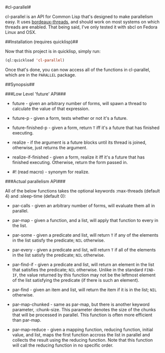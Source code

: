 #cl-parallel#

cl-parallel is an API for Common Lisp that's designed to make parallelism easy.
It uses [bordeaux-threads][bt], and should work on most systems on which threads are
enabled. That being said, I've only tested it with sbcl on Fedora Linux and
OSX.

##Installation (requires quicklisp)##

Now that this project is in quicklisp, simply run:
```lisp
(ql:quickload 'cl-parallel)
```

Once that's done, you can now access all of the functions in
cl-parallel, which are in the `PARALLEL` package.

##Synopsis##

###Low Level 'future' API###

* future - given an arbitrary number of forms, will spawn a thread to calculate
the value of that expression.

* future-p - given a form, tests whether or not it's a future.

* future-finished-p - given a form, return `T` iff it's a future that has
finished executing.

* realize - if the argument is a future blocks until its thread is
joined, otherwise, just returns the argument.

* realize-if-finished - given a form, realize it iff it's a future that has
finished executing. Otherwise, return the form passed in.

* \#! (read macro) - synonym for realize.

###Actual parallelism API###

All of the below functions takes the optional keywords :max-threads (default 4)
and :sleep-time (default 0):

* par-calls - given an arbitrary number of forms, will evaluate them all in
parallel.

* par-map - given a function, and a list, will apply that function to every
in the list.

* par-some - given a predicate and list, will return `T` if any of the
elements in the list satisfy the predicate; `NIL` otherwise.

* par-every - given a predicate and list, will return `T` if all of the
elements in the list satisfy the predicate; `NIL` otherwise.

* par-find-if - given a predicate and list, will return an element in
the list that satisfies the predicate; `NIL` otherwise. Unlike
in the standard `FIND-IF`, the value returned by this function may not
be the leftmost element of the list satisfying the predicate (if there is
such an element).

* par-find - given an item and list, will return the item if it is in
the list; `NIL` otherwise.

* par-map-chunked - same as par-map, but there is another keyword  parameter,
:chunk-size. This parameter denotes the size of the chunks that will be
processed in parallel. This function is often more efficient than par-map.

* par-map-reduce - given a mapping function, reducing function, initial
value, and list, maps the first function accross the list in parallel and
collects the result using the reducing function. Note that this function will
call the reducing function in no specific order.

[bt]: http://common-lisp.net/project/bordeaux-threads/ "Bordeaux Threads"
